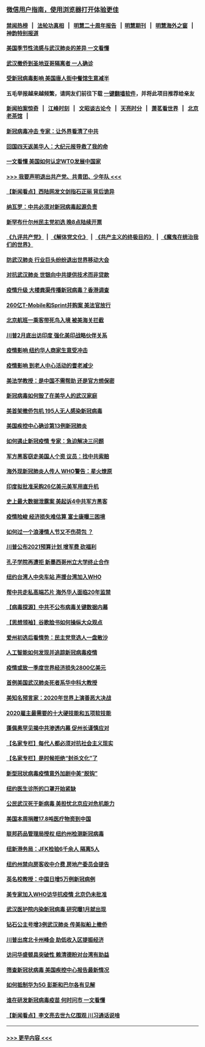 ### [微信用户指南，使用浏览器打开体验更佳](https://github.com/gfw-breaker/banned-news1/blob/master/indexes/wechat-guide.md?t=0)
#### [禁闻热榜](热点新闻.md?t=0)  &nbsp;&nbsp;|&nbsp;&nbsp; [法轮功真相](https://github.com/gfw-breaker/truth/blob/master/README.md?t=0) &nbsp;&nbsp;|&nbsp;&nbsp; [明慧二十周年报告](https://github.com/gfw-breaker/mh-reports/blob/master/README.md?t=0) &nbsp;&nbsp;|&nbsp;&nbsp;[明慧期刊](https://github.com/gfw-breaker/mh-qikan) &nbsp;&nbsp;|&nbsp;&nbsp; [明慧海外之窗](https://github.com/gfw-breaker/mh-news/blob/master/README.md?t=0) &nbsp;&nbsp;|&nbsp;&nbsp; [神韵特别报道](https://github.com/gfw-breaker/mh-news/blob/master/shenyun.md?t=0)
#### [美国季节性流感与武汉肺炎的差异 一文看懂](../pages/nsc412/n11862428.md?t=02121255) 
#### [武汉撤侨到圣地亚哥隔离者 一人确诊](../pages/nsc412/n11862460.md?t=02121255) 
#### [受新冠病毒影响 美国唐人街中餐馆生意减半](../pages/nsc412/n11861940.md?t=02121255) 
#### 五毛举报越来越频繁，请网友们前往下载 [一键翻墙软件](https://github.com/gfw-breaker/ssr-accounts)，并将此项目推荐给亲友
#### [新闻拍案惊奇](https://github.com/gfw-breaker/banned-news1/blob/master/pages/link4.md) &nbsp;&nbsp;|&nbsp;&nbsp; [江峰时刻](https://github.com/gfw-breaker/banned-news1/blob/master/pages/link4.md) &nbsp;&nbsp;|&nbsp;&nbsp; [文昭谈古论今](https://github.com/gfw-breaker/banned-news1/blob/master/pages/link4.md) &nbsp;&nbsp;|&nbsp;&nbsp; [天亮时分](https://github.com/gfw-breaker/banned-news1/blob/master/pages/link4.md) &nbsp;&nbsp;|&nbsp;&nbsp; [萧茗看世界](https://github.com/gfw-breaker/banned-news1/blob/master/pages/link4.md) &nbsp;&nbsp;|&nbsp;&nbsp; [北京老茶馆](https://github.com/gfw-breaker/banned-news1/blob/master/pages/link4.md) &nbsp;&nbsp;|&nbsp;&nbsp; 
#### [新冠病毒冲击 专家：让外界看清了中共](../pages/nsc412/n11862280.md?t=02121255) 
#### [回国四天返美华人：大纪元报导救了我的命](../pages/nsc412/n11862181.md?t=02121255) 
#### [一文看懂 美国如何认定WTO发展中国家](../pages/nsc412/n11862051.md?t=02121255) 
#### [>>> 我要声明退出共产党、共青团、少年队 <<<](https://github.com/begood0513/goodnews/blob/master/quit/letter.md) 
#### [【新闻看点】西陆网发文剑指石正丽 背后诡异](../pages/nsc412/n11861792.md?t=02121255) 
#### [纳瓦罗：中共必须对新冠病毒起源负责](../pages/nsc412/n11861810.md?t=02121255) 
#### [新罕布什尔州民主党初选 晚8点陆续开票](../pages/nsc412/n11861872.md?t=02121255) 
#### [《九评共产党》](https://github.com/begood0513/9ping.md/blob/master/README.md) &nbsp;|&nbsp; [《解体党文化》](../../../../jtdwh.md/blob/master/README.md)  &nbsp;|&nbsp; [《共产主义的终极目的》](../../../../gczydzjmd.md/blob/master/README.md) &nbsp;|&nbsp; [《魔鬼在统治我们的世界》](../../../../mgztzwmdsj.md/blob/master/README.md) 
#### [防武汉肺炎 行业巨头纷纷退出世界移动大会](../pages/nsc412/n11861795.md?t=02121255) 
#### [对抗武汉肺炎 世银向中共提供技术而非贷款](../pages/nsc412/n11861652.md?t=02121255) 
#### [疫情升级 大楼粪渠传播新冠病毒？香港调查](../pages/nsc412/n11861556.md?t=02121255) 
#### [260亿T-Mobile和Sprint并购案 美法官放行](../pages/nsc412/n11861511.md?t=02121255) 
#### [北京航班一乘客带死鸟入境 被美海关拦截](../pages/nsc412/n11861317.md?t=02121255) 
#### [川普2月底出访印度 强化美印战略伙伴关系](../pages/nsc412/n11860557.md?t=02121255) 
#### [疫情影响  纽约华人商家生意受冲击](../pages/nsc412/n11860284.md?t=02121255) 
#### [疫情影响  到老人中心活动的耆老减少](../pages/nsc412/n11860199.md?t=02121255) 
#### [美法学教授：是中国不需帮助 还是官方想保密](../pages/nsc412/n11859492.md?t=02121255) 
#### [新冠病毒如何毁了在美华人的武汉家庭](../pages/nsc412/n11859524.md?t=02121255) 
#### [美首架撤侨包机 195人无人感染新冠病毒](../pages/nsc412/n11859908.md?t=02121255) 
#### [美国疾控中心确诊第13例新冠肺炎](../pages/nsc412/n11859966.md?t=02121255) 
#### [如何遏止新冠疫情 专家：急迫解决三问题](../pages/nsc412/n11859685.md?t=02121255) 
#### [军方黑客窃走美国人个资 议员：找中共索赔](../pages/nsc412/n11859371.md?t=02121255) 
#### [海外现新冠肺炎人传人 WHO警告：星火燎原](../pages/nsc412/n11859252.md?t=02121255) 
#### [印度拟批准采购26亿美元美军用直升机](../pages/nsc412/n11859143.md?t=02121255) 
#### [史上最大数据泄露案 美起诉4中共军方黑客](../pages/nsc412/n11859115.md?t=02121255) 
#### [疫情险峻 经济损失难估算 富士康曝三困境](../pages/nsc412/n11859120.md?t=02121255) 
#### [如何过一个浪漫情人节又不伤荷包 ？](../pages/nsc412/n11858969.md?t=02121255) 
#### [川普公布2021预算计划 增军费 砍福利](../pages/nsc412/n11859012.md?t=02121255) 
#### [孔子学院再遭拒 新墨西哥州立大学终止合作](../pages/nsc412/n11858661.md?t=02121255) 
#### [纽约台湾人中央车站  声援台湾加入WHO](../pages/nsc412/n11857757.md?t=02121255) 
#### [帮中共走私高端芯片 海外华人面临20年监禁](../pages/nsc412/n11855016.md?t=02121255) 
#### [【病毒探源】中共不公布病毒关键数据内幕](../pages/nsc412/n11856584.md?t=02121255) 
#### [【思想领袖】谷歌脸书如何操纵大众观点](../pages/nsc412/n11680874.md?t=02121255) 
#### [爱州初选后看情势：民主党竞选人一盘散沙](../pages/nsc412/n11856557.md?t=02121255) 
#### [人工智能如何发现并追踪新冠病毒疫情](../pages/nsc412/n11856398.md?t=02121255) 
#### [疫情或致一季度世界经济损失2800亿美元](../pages/nsc412/n11855639.md?t=02121255) 
#### [首例美国武汉肺炎死者系华中科大教授](../pages/nsc412/n11855500.md?t=02121255) 
#### [美知名预言家：2020年世界上演善恶大决战](../pages/nsc412/n11855418.md?t=02121255) 
#### [2020雇主最需要的十大硬技能和五项软技能](../pages/nsc412/n11850953.md?t=02121255) 
#### [蓬佩奥罕见揭中共渗透内幕 促州长谨慎应对](../pages/nsc412/n11854685.md?t=02121255) 
#### [【名家专栏】每代人都必须对抗社会主义现实](../pages/nsc412/n11831412.md?t=02121255) 
#### [【名家专栏】是时候拒绝“封杀文化”了](../pages/nsc412/n11814093.md?t=02121255) 
#### [新型冠状病毒疫情意外加剧中美“脱钩”](../pages/nsc412/n11854475.md?t=02121255) 
#### [纽约医生诊所的口罩开始紧缺](../pages/nsc412/n11853364.md?t=02121255) 
#### [公民武汉死于新病毒 美担忧北京应对危机能力](../pages/nsc412/n11854331.md?t=02121255) 
#### [美国本周捐赠17.8吨医疗物资到中国](../pages/nsc412/n11854269.md?t=02121255) 
#### [联邦药品管理局授权  纽约州检测新冠病毒](../pages/nsc412/n11853371.md?t=02121255) 
#### [纽新港务局：JFK检验6千余人  隔离5人](../pages/nsc412/n11853366.md?t=02121255) 
#### [纽约州禁向房客收中介费  房地产委员会提告](../pages/nsc412/n11853360.md?t=02121255) 
#### [英名校教授：中国日增5万例新冠病例](../pages/nsc412/n11854174.md?t=02121255) 
#### [美专家加入WHO访华抗疫情 北京仍未批准](../pages/nsc412/n11854043.md?t=02121255) 
#### [武汉医护院内染新冠病毒 研究曝1月就出现](../pages/nsc412/n11852928.md?t=02121255) 
#### [钻石公主号增3例武汉肺炎 传美拟船上撤侨](../pages/nsc412/n11853240.md?t=02121255) 
#### [川普出席北卡州峰会 助低收入区提振经济](../pages/nsc412/n11853232.md?t=02121255) 
#### [访问华盛顿具突破性 赖清德盼对台湾有助益](../pages/nsc412/n11853129.md?t=02121255) 
#### [筛查新冠状病毒 美国疾控中心报告最新情况](../pages/nsc412/n11853070.md?t=02121255) 
#### [如何抵制华为5G 彭斯和巴尔各有见解](../pages/nsc412/n11852535.md?t=02121255) 
#### [谁在研发新冠病毒疫苗 何时问市 一文看懂](../pages/nsc412/n11852840.md?t=02121255) 
#### [【新闻看点】李文亮去世九亿围观 川习通话说啥](../pages/nsc412/n11852360.md?t=02121255) 

----
#### [ >>> 更早内容 <<< ](../indexes/nsc412-earlier.md)
